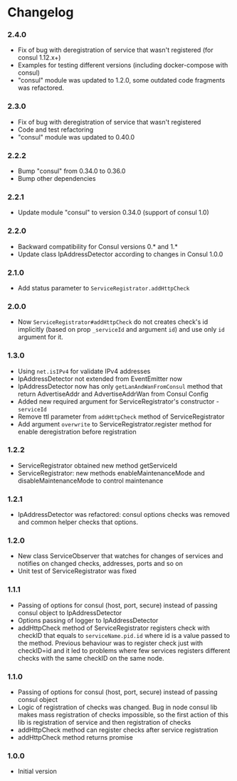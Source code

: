 # Changelog

### 2.4.0

- Fix of bug with deregistration of service that wasn't registered (for consul 1.12.x+)
- Examples for testing different versions (including docker-compose with consul)
- "consul" module was updated to 1.2.0, some outdated code fragments was refactored.

### 2.3.0

- Fix of bug with deregistration of service that wasn't registered
- Code and test refactoring
- "consul" module was updated to 0.40.0

### 2.2.2

- Bump "consul" from 0.34.0 to 0.36.0
- Bump other dependencies
 
### 2.2.1

- Update module "consul" to version 0.34.0 (support of consul 1.0)

### 2.2.0

- Backward compatibility for Consul versions 0.* and 1.*
- Update class IpAddressDetector according to changes in Consul 1.0.0

### 2.1.0

- Add status parameter to `ServiceRegistrator.addHttpCheck`

### 2.0.0

- Now `ServiceRegistrator#addHttpCheck` do not creates check's id implicitly (based on prop `_serviceId` and argument 
`id`) and use only `id` argument for it.

### 1.3.0

- Using `net.isIPv4` for validate IPv4 addresses
- IpAddressDetector not extended from EventEmitter now
- IpAddressDetector now has only `getLanAndWanFromConsul` method that return
AdvertiseAddr and AdvertiseAddrWan from Consul Config
- Added new required argument for ServiceRegistrator's constructor - `serviceId`
- Remove ttl parameter from `addHttpCheck` method of ServiceRegistrator
- Add argument `overwrite` to ServiceRegistrator.register method for enable deregistration before registration

### 1.2.2

- ServiceRegistrator obtained new method getServiceId
- ServiceRegistrator: new methods enableMaintenanceMode and disableMaintenanceMode to control maintenance

### 1.2.1

- IpAddressDetector was refactored: consul options checks was removed and common helper checks that options.

### 1.2.0

- New class ServiceObserver that watches for changes of services and notifies on changed checks, addresses,
  ports and so on
- Unit test of ServiceRegistrator was fixed

### 1.1.1

- Passing of options for consul (host, port, secure) instead of passing consul object to IpAddressDetector
- Options passing of logger to IpAddressDetector
- addHttpCheck method of ServiceRegistrator registers check with checkID that equals to `serviceName.pid.id` where
  id is a value passed to the method. Previous behaviour was to register check just with checkID=id and it led to
  problems where few services registers different checks with the same checkID on the same node.

### 1.1.0

- Passing of options for consul (host, port, secure) instead of passing consul object
- Logic of registration of checks was changed. Bug in node consul lib makes mass registration of checks impossible,
  so the first action of this lib is registration of service and then registration of checks
- addHttpCheck method can register checks after service registration
- addHttpCheck method returns promise

### 1.0.0

- Initial version
